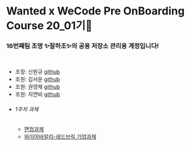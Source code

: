 <h1>Wanted x WeCode Pre OnBoarding Course 20_01기🚀</h1>
<h3>16번째팀 조명 ✨잘하조✨의 공용 저장소 관리용 계정입니다!</h3>

<br/>

* 조장: 신원규 [github](https://github.com/WongueShin)
* 조원: 김서윤 [github]()
* 조원: 권영채 [github]()
* 조원: 지연비 [github](https://github.com/jyb1798)

<ul>
  <li> <h6>1주차 과제</h6>
    <ul>
      <li> <a href=https://github.com/PreOnBoarding-Team-16/1stWeek_interview-task>면접과제</a> </li>
      <li><a href=https://github.com/PreOnBoarding-Team-16/1stWeek_wirebarley-Red-Brick-task>와이어바알리-레드브릭 기업과제</a></li>
    </ul>
  </li>
</ul>
